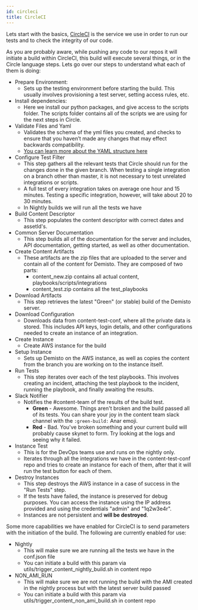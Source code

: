 ```yaml
---
id: circleci
title: CircleCI
---
```


Lets start with the basics, [CircleCI](https://circleci.com) is the service we use in order to run our tests and to check the integrity of our code.

As you are probably aware, while pushing any code to our repos it will initiate a build within CircleCI, this build will execute several things, or in the Circle language steps.
Lets go over our steps to understand what each of them is doing:
- Prepare Environment:
    - Sets up the testing environment before starting the build. This usually involves provisioning a test server, setting access rules, etc.
- Install dependencies:
    - Here we install our python packages, and give access to the scripts folder. The scripts folder contains all of the scripts we are using for the next steps in Circle.
- Validate Files and Yaml
    - Validates the schema of the yml files you created, and checks to ensure that you haven’t made any changes that may effect backwards compatibility.
    - [You can learn more about the YAML structure here](yaml-file.md)
- Configure Test Filter
    - This step gathers all the relevant tests that Circle should run for the changes done in the given branch. When testing a single integration on a branch other than master, it is not necessary to test unrelated integrations or scripts.
    - A full test of every integration takes on average one hour and 15 minutes. Testing a specific integration, however, will take about 20 to 30 minutes.
    - In Nightly builds we will run all the tests we have
- Build Content Descriptor
    - This step populates the content descriptor with correct dates and assetId's.
- Common Server Documentation
    - This step builds all of the documentation for the server and includes, API documentation, getting started, as well as other documentation.
- Create Content Artifacts
    - These artifacts are the zip files that are uploaded to the server and contain all of the content for Demisto. They are composed of two parts:
        - content_new.zip contains all actual content, playbooks/scripts/integrations
        - content_test.zip contains all the test_playbooks
- Download Artifacts
    - This step retrieves the latest "Green" (or stable) build of the Demisto server.
- Download Configuration
    - Downloads data from content-test-conf, where all the private data is stored. This includes API keys, login details, and other configurations needed to create an instance of an integration.
- Create Instance
    - Create AWS instance for the build
- Setup Instance
    - Sets up Demisto on the AWS instance, as well as copies the content from the branch you are working on to the instance itself.
- Run Tests
    - This step iterates over each of the test playbooks. This involves creating an incident, attaching the test playbook to the incident, running the playbook, and finally awaiting the results.
- Slack Notifier
    - Notifies the #content-team of the results of the build test.
        - **Green** - Awesome. Things aren't broken and the build passed all of its tests. You can share your joy in the content team slack channel with the ```:green-build:``` Anar emoji.
        - **Red** - Bad. You've broken something and your current build will probably cause skynet to form. Try looking at the logs and seeing why it failed.
- Instance Test
    - This is for the DevOps teams use and runs on the nightly only.
    - Iterates through all the integrations we have in the content-test-conf repo and tries to create an instance for each of them, after that it will run the test button for each of them. 
- Destroy Instances
    - This step destroys the AWS instance in a case of success in the "Run Tests" step.
    - If the tests have failed, the instance is preserved for debug purposes. You can access the instance using the IP address provided and using the credentials "admin" and "1q2w3e4r".
    - Instances are not persistent and **will be destroyed**.


Some more capabilities we have enabled for CircleCI is to send parameters with the initiation of the build. The following are currently enabled for use:
- Nightly
    - This will make sure we are running all the tests we have in the conf.json file
    - You can initiate a build with this param via utils/trigger_content_nightly_build.sh in content repo
- NON_AMI_RUN
    - This will make sure we are not running the build with the AMI created in the nightly process but with the latest server build passed
    - You can initiate a build with this param via utils/trigger_content_non_ami_build.sh in content repo
